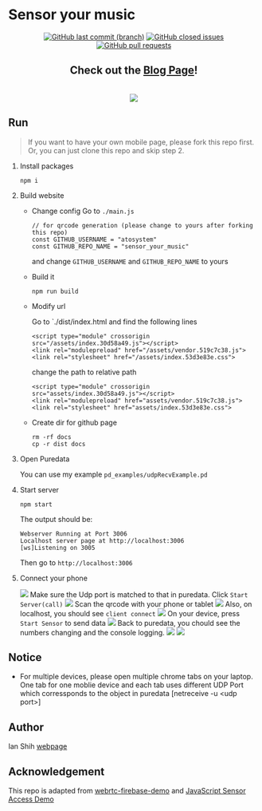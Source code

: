 # Sensor your music
<p align="center">
<a href="https://github.com/atosystem/sensor_your_music/"><img alt="GitHub last commit (branch)" src="https://img.shields.io/github/last-commit/atosystem/sensor_your_music/main"></a>
<a href="https://github.com/atosystem/sensor_your_music/issues" target="_blank"><img alt="GitHub closed issues" src="https://img.shields.io/github/issues/atosystem/sensor_your_music"></a>
<a href="https://github.com/atosystem/sensor_your_music/pulls" target="_blank"><img alt="GitHub pull requests" src="https://img.shields.io/github/issues-pr/atosystem/sensor_your_music"></a>
</p>

<div align="center"><h2>Check out the <a href="https://atosystem.github.io/blogs/sensor-puredata">Blog Page</a>!</h2>
<br/>
<img src="https://i.imgur.com/59FqCnN.png" />

</div>






## Run

> If you want to have your own mobile page, please fork this repo first. Or, you can just clone this repo and skip step 2.

1. Install packages
    ```
    npm i
    ```

2. Build website 

    * Change config
        Go to `./main.js`
        ```
        // for qrcode generation (please change to yours after forking this repo)
        const GITHUB_USERNAME = "atosystem"
        const GITHUB_REPO_NAME = "sensor_your_music"
        ```
        and change `GITHUB_USERNAME` and `GITHUB_REPO_NAME` to yours
    * Build it
        ```
        npm run build
        ```

    * Modify url

        Go to `./dist/index.html and find the following lines
        ```
        <script type="module" crossorigin src="/assets/index.30d58a49.js"></script>
        <link rel="modulepreload" href="/assets/vendor.519c7c38.js">
        <link rel="stylesheet" href="/assets/index.53d3e83e.css">
        ```
        change the path to relative path 
        ```
        <script type="module" crossorigin src="assets/index.30d58a49.js"></script>
        <link rel="modulepreload" href="assets/vendor.519c7c38.js">
        <link rel="stylesheet" href="assets/index.53d3e83e.css">
        ```
    * Create dir for github page
        ```
        rm -rf docs
        cp -r dist docs
        ```

3. Open Puredata

    You can use my example `pd_examples/udpRecvExample.pd`

4. Start server

    ```
    npm start
    ```

    The output should be:
    ```
    Webserver Running at Port 3006
    Localhost server page at http://localhost:3006
    [ws]Listening on 3005
    ```

    Then go to `http://localhost:3006`

5. Connect your phone

    ![](https://i.imgur.com/Mqftv8t.png)
    Make sure the Udp port is matched to that in puredata.
    Click `Start Server(call)`
    ![](https://i.imgur.com/mJsFTHk.png)
    Scan the qrcode with your phone or tablet
    ![](https://i.imgur.com/jyfW7RX.jpg)
    Also, on localhost, you should see `client connect`
    ![](https://i.imgur.com/jyGv56r.png)
    On your device, press `Start Sensor` to send data
    ![](https://i.imgur.com/8RVf1Y3.jpg)
    Back to puredata, you chould see the numbers changing and the console logging.
    ![](https://i.imgur.com/JEbSziv.png)
    ![](https://i.imgur.com/v7EPbH6.png)

## Notice

*  For multiple devices, please open multiple chrome tabs on your laptop. One tab for one moblie device and each tab uses different UDP Port which corressponds to the object in puredata \[netreceive -u <udp port\>\]

## Author

Ian Shih [webpage](https://atosystem.github.io/)

## Acknowledgement

This repo is adapted from [webrtc-firebase-demo](https://github.com/fireship-io/webrtc-firebase-demo) and [JavaScript Sensor Access Demo](https://sensor-js.xyz/demo.html)
